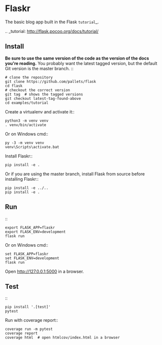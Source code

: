 Flaskr
======

The basic blog app built in the Flask `tutorial`_.

.. _tutorial: <http://flask.pocoo.org/docs/tutorial/>

Install
-------

**Be sure to use the same version of the code as the version of the docs
you're reading.** You probably want the latest tagged version, but the
default Git version is the master branch. ::

    # clone the repository
    git clone https://github.com/pallets/flask
    cd flask
    # checkout the correct version
    git tag  # shows the tagged versions
    git checkout latest-tag-found-above
    cd examples/tutorial

Create a virtualenv and activate it::

    python3 -m venv venv
    . venv/bin/activate

Or on Windows cmd::

    py -3 -m venv venv
    venv\Scripts\activate.bat

Install Flaskr::

    pip install -e .

Or if you are using the master branch, install Flask from source before
installing Flaskr::

    pip install -e ../..
    pip install -e .

Run
---

::

    export FLASK_APP=flaskr
    export FLASK_ENV=development
    flask run

Or on Windows cmd::

    set FLASK_APP=flaskr
    set FLASK_ENV=development
    flask run

Open <http://127.0.0.1:5000> in a browser.

Test
----

::

    pip install '.[test]'
    pytest

Run with coverage report::

    coverage run -m pytest
    coverage report
    coverage html  # open htmlcov/index.html in a browser